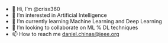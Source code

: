 - 👋 Hi, I’m @crisx360
- 👀 I’m interested in Artificial Intelligence
- 🌱 I’m currently learning Machine Learning and Deep Learning
- 💞️ I’m looking to collaborate on ML % DL techniques
- 📫 How to reach me daniel.chinas@ieee.org

<!---
crisx360/crisx360 is a ✨ special ✨ repository because its `README.md` (this file) appears on your GitHub profile.
You can click the Preview link to take a look at your changes.
--->
